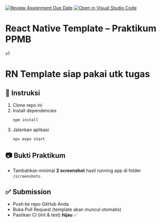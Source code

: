 [![Review Assignment Due Date](https://classroom.github.com/assets/deadline-readme-button-22041afd0340ce965d47ae6ef1cefeee28c7c493a6346c4f15d667ab976d596c.svg)](https://classroom.github.com/a/cUqDT752)
[![Open in Visual Studio Code](https://classroom.github.com/assets/open-in-vscode-2e0aaae1b6195c2367325f4f02e2d04e9abb55f0b24a779b69b11b9e10269abc.svg)](https://classroom.github.com/online_ide?assignment_repo_id=20355412&assignment_repo_type=AssignmentRepo)
# React Native Template – Praktikum PPMB
v1
# RN Template siap pakai utk tugas
## 📌 Instruksi
1. Clone repo ini
2. Install dependencies
   ```bash
   npm install
   ```
3. Jalankan aplikasi
   ```bash
   npx expo start
   ```

## 📷 Bukti Praktikum
- Tambahkan minimal **2 screenshot** hasil running app di folder `/screenshots`.

## ✅ Submission
- Push ke repo GitHub Anda
- Buka Pull Request (template akan muncul otomatis)
- Pastikan CI (lint & test) **hijau** ✅
